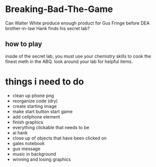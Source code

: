 # Breaking-Bad-The-Game
Can Walter White produce enough product for Gus Fringe before DEA brother-in-law Hank finds his secret lab?

## how to play
inside of the secret lab, you must use your chemistry skills to cook the finest meth in the ABQ. look around your lab for helpful items.

# things i need to do
* clean up phone png
* reorganize code (dry)
* create starting image
* make start button start game
* add cellphone element 
* finish graphics
* everything clickable that needs to be
* ai hank
* close up of objects that have been clicked on
* gales notebook
* gus message
* music in background 
* winning and losing graphics 
